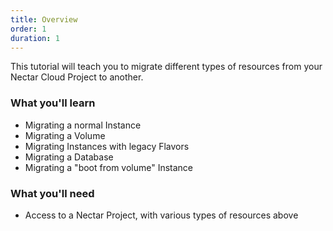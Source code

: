 ```yaml
---
title: Overview
order: 1
duration: 1
---
```

<!-- Need to get clarity on the why someone would migrate -->
This tutorial will teach you to migrate different types of resources from your Nectar Cloud Project to another.

### What you'll learn

- Migrating a normal Instance
- Migrating a Volume
- Migrating Instances with legacy Flavors
- Migrating a Database
- Migrating a "boot from volume" Instance

### What you'll need

- Access to a Nectar Project, with various types of resources above